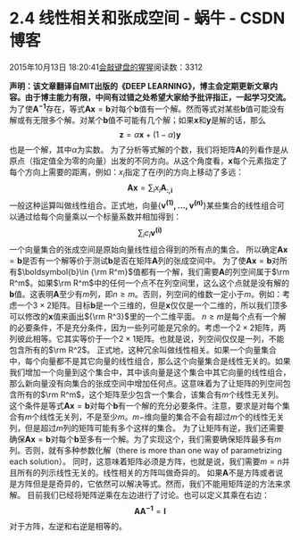 
# 2.4 线性相关和张成空间 - 蜗牛 - CSDN博客


2015年10月13日 18:20:41[会敲键盘的猩猩](https://me.csdn.net/u010182633)阅读数：3312


**声明：该文章翻译自MIT出版的《DEEP LEARNING》，博主会定期更新文章内容。由于博主能力有限，中间有过错之处希望大家给予批评指正，一起学习交流。**
为了使$\boldsymbol{A^{-1}}$存在，等式$\boldsymbol{Ax}=\boldsymbol{b}$对每个$\boldsymbol{b}$值有一个解。然而等式对某些$\boldsymbol{b}$值可能没有解或有无限多个解。对某个$\boldsymbol{b}$值不可能有几个解；如果$\boldsymbol{x}$和$\boldsymbol{y}$是解的话，那么
$$
\boldsymbol{z}=\alpha\boldsymbol{x}+(1-\alpha)\boldsymbol{y}
$$
也是一个解，其中$\alpha$为实数。
为了分析等式解的个数，我们将矩阵$\boldsymbol{A}$的列看作是从原点（指定值全为零的向量）出发的不同方向。从这个角度看，$\boldsymbol{x}$每个元素指定了每个方向上需要的距离，例如：$x_i$指定了在$i$列的方向上移动了多远：
$$
\boldsymbol{Ax}=\sum_{i}x_i\boldsymbol{A_{:,i}}
$$
一般这种运算叫做线性组合。正式地，向量$\{\boldsymbol{v^{(1)},...,v^{(n)}}\}$某些集合的线性组合可以通过给每个向量乘以一个标量系数并相加得到：
$$
\sum_{i}c_i\boldsymbol{v^{(i)}}
$$
一个向量集合的张成空间是原始向量线性组合得到的所有点的集合。
所以确定$\boldsymbol{Ax}=\boldsymbol{b}$是否有一个解等价于测试$\boldsymbol{b}$是否在矩阵$\boldsymbol{A}$列的张成空间中。
为了使$\boldsymbol{Ax}=\boldsymbol{b}$对所有$\boldsymbol{b}\in {\rm R^m}$值都有一个解，我们需要$\boldsymbol{A}$的列空间属于$\rm R^m$。如果$\rm R^m$中的任何一个点不在列空间里，这么这个点就是没有解的$\boldsymbol{b}$值。这表明$\boldsymbol{A}$至少有$m$列，即$n\geq m$。否则，列空间的维数一定小于$m$。例如：考虑一个$3\times2$矩阵。目标$\boldsymbol{b}$是一个三维的，但是$\boldsymbol{x}$仅仅是一个二维的，所以我们顶多可以修改的$\boldsymbol{x}$值来画出${\rm R^3}$里的一个二维平面。
$n\geq m$是每个点有一个解的必要条件，不是充分条件，因为一些列可能是冗余的。考虑一个$2\times2$矩阵，两列彼此相等。它其实等价于一个$2\times1$矩阵。也就是说，列空间仅仅是一列，不能包含所有的$\rm R^2$。
正式地，这种冗余叫做线性相关。如果一个向量集合中，每个向量都不是其它向量的线性组合，那么这个向量集合是线性无关的。如果我们增加一个向量到这个集合中，其中该向量是这个集合中其它向量的线性组合，那么新向量没有向集合的张成空间中增加任何点。这意味着为了让矩阵的列空间包含所有的$\rm R^m$，这个矩阵至少包含一个集合，该集合有$m$个线性无关列。这个条件是等式$\boldsymbol{Ax}=\boldsymbol{b}$对每个$\boldsymbol{b}$有一个解的充分必要条件。注意，要求是对每个集合有$m$个线性无关列，不是至少$m$。$m-$维向量的集合不会有超过$m$个的线性无关列，但是超过$m$列的矩阵可能有多个这样的集合。
为了让矩阵有逆，我们还需要确保$\boldsymbol{Ax}=\boldsymbol{b}$对每个$\boldsymbol{b}$至多有一个解。为了实现这个，我们需要确保矩阵最多有$m$列。否则，就有多种参数化解（there is more than one way of parametrizing each solution）。
同时，这意味着矩阵必须是方阵，也就是说，我们需要$m=n$并且所有的列示线性无关的。线性相关的方阵叫做奇异的。
如果$\boldsymbol{A}$不是方阵或者说是方阵但是是奇异的，它依然可以解决等式。然而，我们不能用矩阵逆的方法来求解。
目前我们已经将矩阵逆乘在左边进行了讨论。也可以定义其乘在右边：
$$
\boldsymbol{AA^{-1}}=\boldsymbol{I}
$$
对于方阵，左逆和右逆是相等的。

